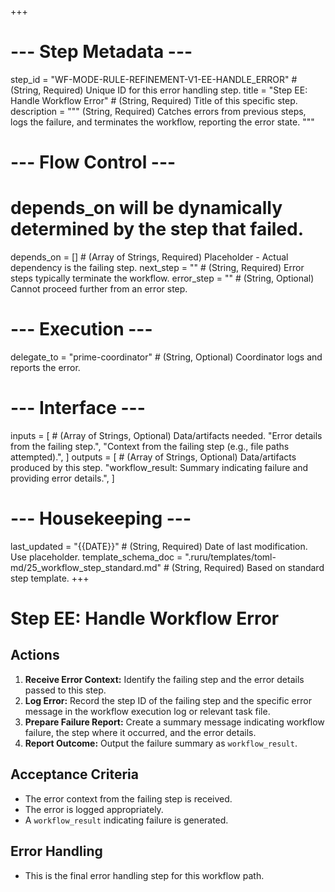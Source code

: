 +++
# --- Step Metadata ---
step_id = "WF-MODE-RULE-REFINEMENT-V1-EE-HANDLE_ERROR" # (String, Required) Unique ID for this error handling step.
title = "Step EE: Handle Workflow Error" # (String, Required) Title of this specific step.
description = """
(String, Required) Catches errors from previous steps, logs the failure, 
and terminates the workflow, reporting the error state.
"""

# --- Flow Control ---
# depends_on will be dynamically determined by the step that failed.
depends_on = [] # (Array of Strings, Required) Placeholder - Actual dependency is the failing step.
next_step = "" # (String, Required) Error steps typically terminate the workflow.
error_step = "" # (String, Optional) Cannot proceed further from an error step.

# --- Execution ---
delegate_to = "prime-coordinator" # (String, Optional) Coordinator logs and reports the error.

# --- Interface ---
inputs = [ # (Array of Strings, Optional) Data/artifacts needed.
    "Error details from the failing step.",
    "Context from the failing step (e.g., file paths attempted).",
]
outputs = [ # (Array of Strings, Optional) Data/artifacts produced by this step.
    "workflow_result: Summary indicating failure and providing error details.",
]

# --- Housekeeping ---
last_updated = "{{DATE}}" # (String, Required) Date of last modification. Use placeholder.
template_schema_doc = ".ruru/templates/toml-md/25_workflow_step_standard.md" # (String, Required) Based on standard step template.
+++

# Step EE: Handle Workflow Error

## Actions

1.  **Receive Error Context:** Identify the failing step and the error details passed to this step.
2.  **Log Error:** Record the step ID of the failing step and the specific error message in the workflow execution log or relevant task file.
3.  **Prepare Failure Report:** Create a summary message indicating workflow failure, the step where it occurred, and the error details.
4.  **Report Outcome:** Output the failure summary as `workflow_result`.

## Acceptance Criteria

*   The error context from the failing step is received.
*   The error is logged appropriately.
*   A `workflow_result` indicating failure is generated.

## Error Handling

*   This is the final error handling step for this workflow path.